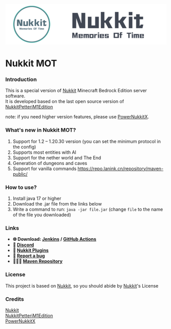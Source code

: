 ![Nukkit-MOT](.github/images/banner.png)  

# Nukkit MOT

### Introduction
This is a special version of [Nukkit](https://github.com/CloudburstMC/Nukkit) Minecraft Bedrock Edition server software.  
It is developed based on the last open source version of [NukkitPetteriM1Edition](https://github.com/PetteriM1/NukkitPetteriM1Edition)

note: if you need higher version features, please use [PowerNukkitX](https://github.com/PowerNukkitX/PowerNukkitX).

### What's new in Nukkit MOT?
1. Support for 1.2 – 1.20.30 version (you can set the minimum protocol in the config)
2. Supports most entities with AI
3. Support for the nether world and The Еnd
4. Generation of dungeons and caves
5. Support for vanilla commands
https://repo.lanink.cn/repository/maven-public/
### How to use?
1. Install java 17 or higher
3. Download the .jar file from the links below
4. Write a command to run: `java -jar file.jar` (change `file` to the name of the file you downloaded)

### Links
- __🌐 Download: [Jenkins](https://ci.lanink.cn/job/Nukkit-MOT/) / [GitHub Actions](https://github.com/MemoriesOfTime/Nukkit-MOT/actions/workflows/maven.yml?query=branch%3Amaster)__
- __💬 [Discord](https://discord.gg/pJjQDQC)__
- __🔌 [Nukkit Plugins](https://cloudburstmc.org/resources/categories/nukkit-plugins.1/)__
- __🐞 [Report a bug](https://github.com/MemoriesOfTime/Nukkit-MOT/issues/new/choose)__
- __👩🏽‍💻 [Maven Repository](https://repo.lanink.cn/repository/maven-public/)__

### License
This project is based on [Nukkit](https://github.com/CloudburstMC/Nukkit), so you should abide by [Nukkit](https://github.com/CloudburstMC/Nukkit)'s License

### Credits
[Nukkit](https://github.com/CloudburstMC/Nukkit)  
[NukkitPetteriM1Edition](https://github.com/PetteriM1/NukkitPetteriM1Edition)  
[PowerNukkitX](https://github.com/PowerNukkitX/PowerNukkitX)
